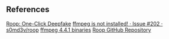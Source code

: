 ## References
[Roop: One-Click Deepfake](https://guidady.com/roop/)
[ffmpeg is not installed! · Issue #202 · s0md3v/roop](https://github.com/s0md3v/roop/issues/202)
[ffmpeg 4.4.1 binaries](https://ffbinaries.com/downloads)
[Roop GitHub Repository](https://github.com/s0md3v/roop)